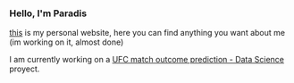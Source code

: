 ### **Hello, I'm Paradis** ###

[this]() is my personal website, here you can find anything you want about me (im working on it, almost done)

I am currently working on a [UFC match outcome prediction - Data Science](https://github.com/Paradis4432/BoxingMatchPrediction) proyect.
